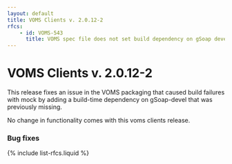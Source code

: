```yaml
---
layout: default
title: VOMS Clients v. 2.0.12-2
rfcs:
    - id: VOMS-543
      title: VOMS spec file does not set build dependency on gSoap devel
---
```


# VOMS Clients v. 2.0.12-2

This release fixes an issue in the VOMS packaging that caused build failures
with mock by adding a build-time dependency on gSoap-devel that was
previously missing.

No change in functionality comes with this voms clients release.

### Bug fixes

{% include list-rfcs.liquid %}
